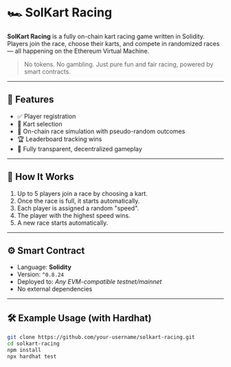 # 🏎️ SolKart Racing

**SolKart Racing** is a fully on-chain kart racing game written in Solidity. Players join the race, choose their karts, and compete in randomized races — all happening on the Ethereum Virtual Machine.

> No tokens. No gambling. Just pure fun and fair racing, powered by smart contracts.

---

## 🚀 Features

- ✅ Player registration
- 🏁 Kart selection
- 🎲 On-chain race simulation with pseudo-random outcomes
- 🏆 Leaderboard tracking wins
- 🔐 Fully transparent, decentralized gameplay

---

## 🧠 How It Works

1. Up to 5 players join a race by choosing a kart.
2. Once the race is full, it starts automatically.
3. Each player is assigned a random "speed".
4. The player with the highest speed wins.
5. A new race starts automatically.

---

## ⚙️ Smart Contract

- Language: **Solidity**
- Version: `^0.8.24`
- Deployed to: *Any EVM-compatible testnet/mainnet*
- No external dependencies

---

## 🛠️ Example Usage (with Hardhat)

```bash
git clone https://github.com/your-username/solkart-racing.git
cd solkart-racing
npm install
npx hardhat test
